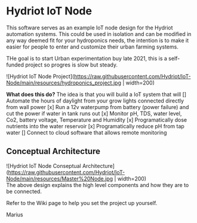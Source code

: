 # Hydriot IoT Node
This software serves as an example IoT node design for the Hydriot automation systems. This could be used in isolation and can be modified in any way deemed fit for your hydroponics needs, the intention is to make it easier for people to enter and customize their urban farming systems.

THe goal is to start Urban experimentation buy late 2021, this is a self-funded project so progres is slow but steady.

![Hydriot IoT Node Project](https://raw.githubusercontent.com/Hydriot/IoT-Node/main/resources/hydroponics_project.jpg | width=200) <br/>

**What does this do?**
The idea is that you will build a IoT system that will
[] Automate the hours of daylight from your grow lights connected directly from wall power
[x] Run a 12v waterpump from battery (power failure) and cut the power if water in tank runs out
[x] Monitor pH, TDS, water level, Co2, battery voltage, Temperature and Humidity
[x] Programatically dose nutrients into the water reservoir
[x] Programatically reduce pH from tap water
[] Connect to cloud software that allows remote monitoring 

## Conceptual Architecture

![Hydriot IoT Node Conseptual Architecture](https://raw.githubusercontent.com/Hydriot/IoT-Node/main/resources/Master%20Node.jpg | width=200) <br/>
The above design explains the high level components and how they are to be connected.

Refer to the Wiki page to help you set the project up yourself.

Marius
